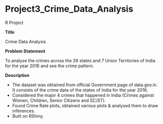 # Project3_Crime_Data_Analysis

R Project

**Title**

Crime Data Analysis

**Problem Statement**

To analyse the crimes across the 28 states and 7 Union Territories of India for the year 2016 and see the crime pattern.


**Description**
- The dataset was obtained from official Government page of data.gov.in. It consists of the crime data of the states of India for the year 2016.
- Considered the major 4 crimes that happened in India (Crimes against Women, Children, Senior Citizens and SC/ST).
- Found Crime Rate plots, obtained various plots & analysed them to draw inferences.
- Built on RShiny.

